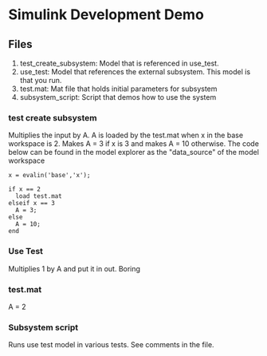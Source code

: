 # Simulink Development Demo #

## Files ##
1. test_create_subsystem: Model that is referenced in use_test.
2.  use_test: Model that references the external subsystem. This model is that you run.
3.  test.mat: Mat file that holds initial parameters for subsystem
4.  subsystem_script: Script that demos how to use the system

### test create subsystem ###

Multiplies the input by A. A is loaded by the test.mat when x in the base workspace is 2. Makes A = 3 if x is 3 and makes A = 10 otherwise. The code below can be found in the model explorer as the "data_source" of the model workspace

    x = evalin('base','x');
    
    if x == 2
      load test.mat
    elseif x == 3
      A = 3;
    else
      A = 10;
    end

### Use Test ###

Multiplies 1 by A and put it in out. Boring 

### test.mat ###

A = 2

### Subsystem script ###

Runs use test model in various tests. See comments in the file.

